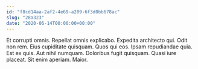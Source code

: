 ```yaml
---
id: "f8cd14aa-2af2-4e69-a209-6f3d0bb678ac"
slug: "28a323"
date: "2020-06-14T00:00:00+00:00"
---
```


Et corrupti omnis. Repellat omnis explicabo. Expedita architecto qui. Odit non rem. Eius cupiditate quisquam. Quos qui eos. Ipsam repudiandae quia. Est ex quis. Aut nihil numquam. Doloribus fugit quisquam. Quasi iure placeat. Sit enim aperiam. Maior.
